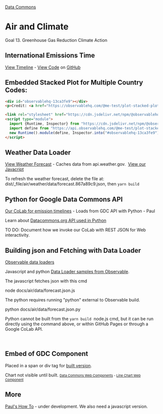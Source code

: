 [Data Commons](../)

# Air and Climate

Goal 13. Greenhouse Gas Reduction Climate Action

## International Emissions Time

[View Timeline](../../dist/air/emissions/emission.html) - [View Code](../../docs/air/emissions/) on [GitHub](https://github.com/ModelEarth/data-commons/blob/main/docs/air/emissions/emission.md)

## Embedded Stacked Plot for Multiple Country Codes:

```html
<div id="observablehq-13ca3fe9"></div>
<p>Credit: <a href="https://observablehq.com/@me-test/plot-stacked-plots">Plot: Stacked Plots based on the country codes found in the DCID</a></p>

<link rel="stylesheet" href="https://cdn.jsdelivr.net/npm/@observablehq/inspector@5/dist/inspector.css">
<script type="module">
  import {Runtime, Inspector} from "https://cdn.jsdelivr.net/npm/@observablehq/runtime@5/dist/runtime.js";
  import define from "https://api.observablehq.com/@me-test/plot-stacked-plots.js?v=4";
  new Runtime().module(define, Inspector.into("#observablehq-13ca3fe9"));
</script>
```


## Weather Data Loader

[View Weather Forecast](../../dist/air/weather) - Caches data from api.weather.gov.&nbsp; [View our Javacript](https://github.com/ModelEarth/data-commons/blob/main/docs/air/weather/index.md)

To refresh the weather forecast, delete the file at: dist/\_file/air/weather/data/forecast.867a89c9.json, then `yarn build`


## Python for Google Data Commons API

[Our CoLab for emission timelines](https://colab.research.google.com/drive/1mZC2Pn4oKau9Sz1Q16_qnOK7Tai09uEo#scrollTo=2gMBtmu1MGfq&line=19&uniqifier=1) - Loads from GDC API with Python - Paul

Learn about [Datacommons.org API used in Python](https://docs.datacommons.org/api/python/)

TO DO: Document how we invoke our CoLab with REST JSON for Web interactivity.


## Building json and Fetching with Data Loader

[Observable data loaders](https://observablehq.com/framework/loaders) 

Javascript and python [Data Loader samples from Observable](https://observablehq.com/framework/getting-started#next-steps).

The javascript fetches json with this cmd

  node docs/air/data/forecast.json.js

The python requires running "python" external to Observable build.

  python docs/air/data/forecast.json.py

Python cannot be built from the `yarn build` &nbsp;node.js cmd, but it can be run directly using the command above, or within GitHub Pages or through a Google CoLab API.

<br>

## Embed of GDC Component

Placed in a span or div tag for [built version](../../dist/air/).

<span>
<script src="https://datacommons.org/datacommons.js"></script>
<datacommons-line  header="Population for USA, India, and China" places="country/USA country/IND country/CHN" variables="Count_Person">Chart not visible until built.</datacommons-line>
</span>
<span style="font-size: 11px;">
<a href="https://docs.datacommons.org/api/web_components/">Data Commons Web Components</a> - 
<a href="https://docs.datacommons.org/api/web_components/line">Line Chart Web Component</a>
</span>

## More

[Paul's How To](https://docs.google.com/document/d/1Xn5LCwlf8hEGsfJ_mAZEfLtNLopSGIeTJkMn90_RzQ8/edit?usp=sharing) - under development. We also need a javascript version.

